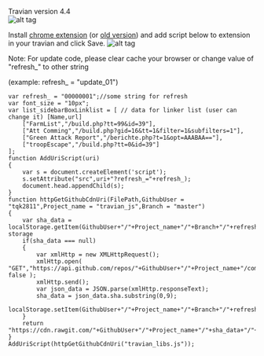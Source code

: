 Travian version 4.4  
![alt tag](https://cdn.rawgit.com/tqk2811/travian_js/989b6cd2/demo.png)

Install [chrome extension](https://chrome.google.com/webstore/detail/ddbjnfjiigjmcpcpkmhogomapikjbjdk) (or [old version](https://chrome.google.com/webstore/detail/poakhlngfciodnhlhhgnaaelnpjljija)) and add script below to extension in your travian and click Save.
![alt tag](https://cdn.rawgit.com/tqk2811/travian_js/24405543/example.png)

Note: For update code, please clear cache your browser or change value of "refresh_" to other string 

(example: refresh_ = "update_01")

```
var refresh_ = "00000001";//some string for refresh
var font_size = "10px";
var list_sidebarBoxLinklist = [ // data for linker list (user can change it) [Name,url]
    ["FarmList","/build.php?tt=99&id=39"],
    ["Att Comming","/build.php?gid=16&tt=1&filter=1&subfilters=1"],
    ["Green Attack Report","/berichte.php?t=1&opt=AAABAA=="],
    ["troopEscape","/build.php?tt=0&id=39"]
];
function AddUriScript(uri)
{
    var s = document.createElement('script');
    s.setAttribute("src",uri+"?refresh_="+refresh_);
    document.head.appendChild(s);
}
function httpGetGithubCdnUri(FilePath,GithubUser = "tqk2811",Project_name = "travian_js",Branch = "master")
{    
    var sha_data = localStorage.getItem(GithubUser+"/"+Project_name+"/"+Branch+"/"+refresh_);//Check storage
    if(sha_data === null)
    {
        var xmlHttp = new XMLHttpRequest();
        xmlHttp.open( "GET","https://api.github.com/repos/"+GithubUser+"/"+Project_name+"/commits/"+Branch, false );
        xmlHttp.send();		
        var json_data = JSON.parse(xmlHttp.responseText);		
        sha_data = json_data.sha.substring(0,9);
        localStorage.setItem(GithubUser+"/"+Project_name+"/"+Branch+"/"+refresh_,sha_data);
    }
    return "https://cdn.rawgit.com/"+GithubUser+"/"+Project_name+"/"+sha_data+"/"+FilePath;
}
AddUriScript(httpGetGithubCdnUri("travian_libs.js"));
```

